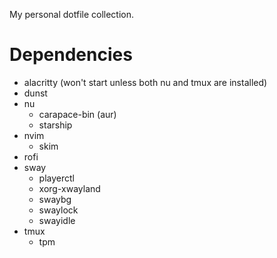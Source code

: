 My personal dotfile collection.

# Dependencies

- alacritty (won't start unless both nu and tmux are installed)
- dunst
- nu
  - carapace-bin (aur)
  - starship
- nvim
  - skim
- rofi
- sway
  - playerctl
  - xorg-xwayland
  - swaybg
  - swaylock
  - swayidle
- tmux
  - tpm

